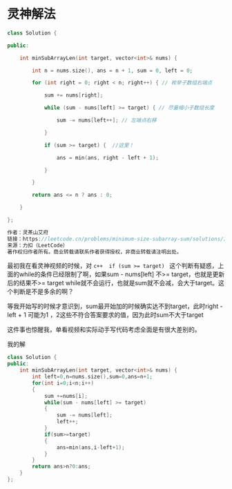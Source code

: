 # 灵神解法
``` c++
class Solution {

public:

    int minSubArrayLen(int target, vector<int>& nums) {

        int n = nums.size(), ans = n + 1, sum = 0, left = 0;

        for (int right = 0; right < n; right++) { // 枚举子数组右端点

            sum += nums[right];

            while (sum - nums[left] >= target) { // 尽量缩小子数组长度

                sum -= nums[left++]; // 左端点右移

            }

            if (sum >= target) {  //这里！

                ans = min(ans, right - left + 1);

            }

        }

        return ans <= n ? ans : 0;

    }

};

作者：灵茶山艾府
链接：https://leetcode.cn/problems/minimum-size-subarray-sum/solutions/1959532/biao-ti-xia-biao-zong-suan-cuo-qing-kan-k81nh/
来源：力扣（LeetCode）
著作权归作者所有。商业转载请联系作者获得授权，非商业转载请注明出处。

```
最初我在看灵神视频的时候，对 ```c++  if (sum >= target) ``` 这个判断有疑惑，上面的while的条件已经限制了啊，如果sum - nums[left] 不>= target，也就是更新后的结果不>= target while就不会运行，也就是sum就不会减，会大于target。这个判断是不是多余的啊？

等我开始写的时候才意识到，sum最开始加的时候确实达不到target，此时right - left + 1 可能为1 ，2这些不符合答案要求的值，因为此时sum不大于target

这件事也惊醒我，单看视频和实际动手写代码考虑全面是有很大差别的。

我的解
```c++
class Solution {
public:
    int minSubArrayLen(int target, vector<int>& nums) {
        int left=0,n=nums.size(),sum=0,ans=n+1;
        for(int i=0;i<n;i++)
        {
            sum +=nums[i];
            while(sum - nums[left] >= target)
            {
                sum -= nums[left];
                left++;
            }
            if(sum>=target)
            {
                ans=min(ans,i-left+1);
            }
        }
        return ans>n?0:ans;
    }
};
```

